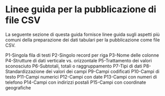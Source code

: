 # Linee guida per la pubblicazione di file CSV

La seguente sezione di questa guida fornisce linee guida sugli aspetti più comuni della preparazione dei dati tabulari per la pubblicazione come file CSV.

P1-Singola fila di testi 
P2-Singolo record per riga 
P3-Nome delle colonne
P4-Strutture di dati verticale vs. orizzontale
P5-Trattamento dei valori sconosciuto
P6-Subtotali, totali o raggruppamento
P7-Tipi di dati 
P8-Standardizzazione dei valori dei campi 
P9-Campi codificati
P10-Campi di testo
P11-Campi numerici 
P12-Campi con date
P13-Campi con numeri di telefono
P14-Campi con indirizzi postali
P15-Campi con coordinate geografiche

